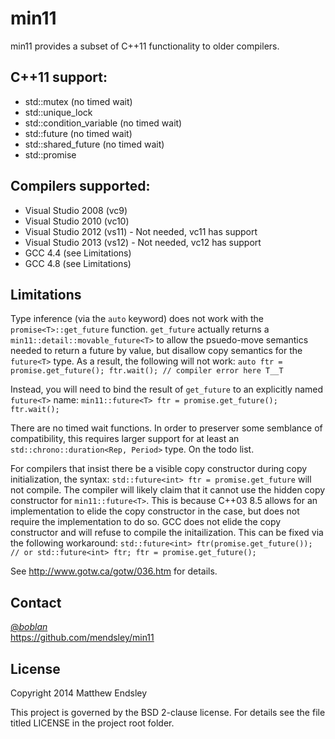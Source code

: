 min11
=====
min11 provides a subset of C++11 functionality to older compilers.

C++11 support:
-------------
* std::mutex (no timed wait)
* std::unique\_lock
* std::condition\_variable (no timed wait)
* std::future (no timed wait)
* std::shared\_future (no timed wait)
* std::promise

Compilers supported:
--------------------
* Visual Studio 2008 (vc9)
* Visual Studio 2010 (vc10)
* Visual Studio 2012 (vs11) - Not needed, vc11 has support
* Visual Studio 2013 (vs12) - Not needed, vc12 has support
* GCC 4.4 (see Limitations)
* GCC 4.8 (see Limitations)

Limitations
-----------
Type inference (via the `auto` keyword) does not work with the
`promise<T>::get_future` function. `get_future` actually returns
a `min11::detail::movable_future<T>` to allow the psuedo-move
semantics needed to return a future by value, but disallow copy
semantics for the `future<T>` type. As a result, the following
will not work:
`auto ftr = promise.get_future();
ftr.wait(); // compiler error here T__T`

Instead, you will need to bind the result of `get_future` to an
explicitly named `future<T>` name:
`min11::future<T> ftr = promise.get_future();
ftr.wait();`


There are no timed wait functions. In order to preserver some
semblance of compatibility, this requires larger support for
at least an `std::chrono::duration<Rep, Period>` type. On the todo
list.


For compilers that insist there be a visible copy constructor during
copy initialization, the syntax:
`std::future<int> ftr = promise.get_future`
will not compile. The compiler will likely claim that it cannot use
the hidden copy constructor for `min11::future<T>`. This is  because
C++03 8.5 allows for an implementation to elide the copy constructor
in the case, but does not require the implementation to do so. GCC
does not elide the copy constructor and will refuse to compile
the initailization. This can be fixed via the following workaround:
`std::future<int> ftr(promise.get_future());
// or
std::future<int> ftr;
ftr = promise.get_future();`

See <http://www.gotw.ca/gotw/036.htm> for details.

Contact
-------
[@_boblan_](https://twitter.com/#!/_boblan_)  
<https://github.com/mendsley/min11>

License
-------
Copyright 2014 Matthew Endsley

This project is governed by the BSD 2-clause license. For details see the file
titled LICENSE in the project root folder.
